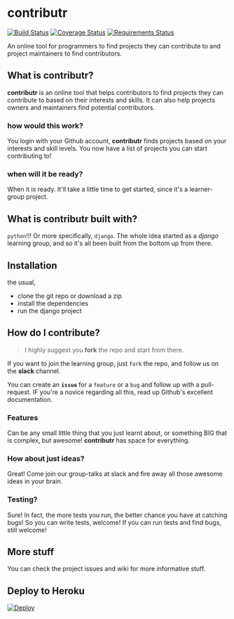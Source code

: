 # contributr

[![Build Status](https://travis-ci.org/Djenesis/contributr.svg?branch=master)](https://travis-ci.org/Djenesis/contributr)
[![Coverage Status](https://coveralls.io/repos/Djenesis/contributr/badge.svg?branch=master&service=github)](https://coveralls.io/github/Djenesis/contributr?branch=master)
[![Requirements Status](https://requires.io/github/Djenesis/contributr/requirements.svg?branch=master)](https://requires.io/github/Djenesis/contributr/requirements/?branch=master)

An online tool for programmers to find projects they can contribute to and project maintainers to find contributors. 

## What is contributr?
__contributr__ is an online tool that helps contributors to find projects they can contribute to based on their interests and skills. It can also help projects owners and maintainers find potential contributors.

### how would this work?
You login with your Github account, __contributr__ finds projects based on your interests and skill levels. You now have a list of projects you can start contributing to!

### when will it be ready?
When it is ready. It'll take a little time to get started, since it's a learner-group project.

## What is contributr built with?
`python`!!! Or more specifically, `django`. The whole idea started as a _django_ learning group, and so it's all been built from the bottom up from there.

## Installation
the usual, 

  - clone the git repo or download a zip
  - install the dependencies 
  - run the django project

## How do I contribute?
> I highly suggest you __fork__ the repo and start from there.

If you want to join the learning group, just `fork` the repo, and follow us on the __slack__ channel.

You can create an __`issue`__ for a `feature` or a `bug` and follow up with a pull-request. IF you're a novice regarding all this, read up Github's excellent documentation.

### Features
Can be any small little thing that you just learnt about, or something BIG that is complex, but awesome! __contributr__ has space for everything.

### How about just ideas?
Great! Come join our group-talks at slack and fire away all those awesome ideas in your brain.

### Testing?
Sure! In fact, the more tests you run, the better chance you have at catching bugs! So you can write tests, welcome! If you can run tests and find bugs, still welcome!

## More stuff
You can check the project issues and wiki for more informative stuff.

## Deploy to Heroku
[![Deploy](https://www.herokucdn.com/deploy/button.png)](https://heroku.com/deploy)

